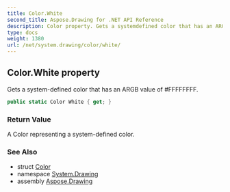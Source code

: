 ```yaml
---
title: Color.White
second_title: Aspose.Drawing for .NET API Reference
description: Color property. Gets a systemdefined color that has an ARGB value of FFFFFFFF
type: docs
weight: 1380
url: /net/system.drawing/color/white/
---
```

## Color.White property

Gets a system-defined color that has an ARGB value of #FFFFFFFF.

```csharp
public static Color White { get; }
```

### Return Value

A Color representing a system-defined color.

### See Also

* struct [Color](../)
* namespace [System.Drawing](../../color/)
* assembly [Aspose.Drawing](../../../)


